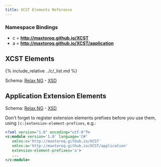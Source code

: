 ```yaml
---
title: XCST Elements Reference
---
```


### Namespace Bindings

- c = **http://maxtoroq.github.io/XCST**
- a = **http://maxtoroq.github.io/XCST/application**

## XCST Elements

{% include_relative ../c/_list.md %}

Schema: [Relax NG](https://github.com/maxtoroq/XCST/blob/master/schemas/xcst.rng) - [XSD](https://github.com/maxtoroq/XCST/blob/master/schemas/xcst.xsd)

## Application Extension Elements



Schema: [Relax NG](https://github.com/maxtoroq/XCST-a/blob/master/schemas/xcst-app.rng) - [XSD](https://github.com/maxtoroq/XCST-a/blob/master/schemas/xcst-app.xsd)


<div class="note" markdown="1">

Don't forget to register extension elements prefixes before you use them, using `[c:]extension-element-prefixes`, e.g.:

```xml
<?xml version="1.0" encoding="utf-8"?>
<c:module version='1.0' language='C#'
   xmlns:c='http://maxtoroq.github.io/XCST'
   xmlns:a='http://maxtoroq.github.io/XCST/application'
   extension-element-prefixes='a'>
   ...
</c:module>
```

</div>
         